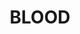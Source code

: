 ---
title: "BLOOD"
tags:
  categories: 3d
client: "Personal"
blurb: "Album art for Laughing Ear's BLOOD out on Infinite Machine"
showmore: false
photoset:
  id: https://www.flickr.com/photos/136394409@N04/albums/72177720297421624
---